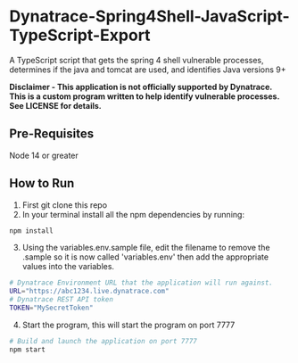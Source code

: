 # Dynatrace-Spring4Shell-JavaScript-TypeScript-Export
A TypeScript script that gets the spring 4 shell vulnerable processes, determines if the java and tomcat are used, and identifies Java versions 9+

**Disclaimer - This application is not officially supported by Dynatrace. This is a custom program written to help identify vulnerable processes. See LICENSE for details.**


## Pre-Requisites
Node 14 or greater

## How to Run

1. First git clone this repo
2. In your terminal install all the npm dependencies by running:
```bash
npm install
```

3. Using the variables.env.sample file, edit the filename to remove the .sample so it is now called 'variables.env' then add the appropriate values into the variables.
```bash
# Dynatrace Environment URL that the application will run against.
URL="https://abc1234.live.dynatrace.com"
# Dynatrace REST API token
TOKEN="MySecretToken"
```

4. Start the program, this will start the program on port 7777
```bash
# Build and launch the application on port 7777
npm start
```
